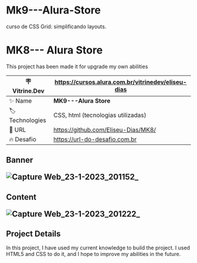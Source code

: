 # Mk9---Alura-Store

curso de CSS Grid: simplificando layouts. 

# MK8--- Alura Store

This project has been made it for upgrade my own abilities 

| :placard: Vitrine.Dev |  https://cursos.alura.com.br/vitrinedev/eliseu-dias  |
| -------------  | --- |
| :sparkles: Name        | **MK9---Alura Store**
| :label: Technologies | CSS, html (tecnologias utilizadas)
| :rocket: URL         |  https://github.com/Eliseu-Dias/MK8/
| :fire: Desafio     | https://url-do-desafio.com.br

<!-- Inserir imagem com a #vitrinedev ao final do link -->

<h2>Banner
  
![Capture Web_23-1-2023_201152_](https://user-images.githubusercontent.com/111696857/214193079-4f94b8f9-0a0d-4448-90cf-a2ab061f22c1.jpeg#vitrinedev)

  <h2> Content
    
![Capture Web_23-1-2023_201222_](https://user-images.githubusercontent.com/111696857/214192975-9f66a905-412d-4395-90f8-9936eb23ebe1.jpeg#vitrinedev)

## Project Details

In this project, I have used my current knowledge to build the project. I used HTML5 and CSS to do it, and I hope to improve my abilities in the future.

